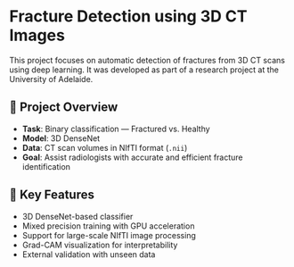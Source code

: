 # Fracture Detection using 3D CT Images

This project focuses on automatic detection of fractures from 3D CT scans using deep learning. It was developed as part of a research project at the University of Adelaide.

## 📌 Project Overview

- **Task**: Binary classification — Fractured vs. Healthy
- **Model**: 3D DenseNet
- **Data**: CT scan volumes in NIfTI format (`.nii`)
- **Goal**: Assist radiologists with accurate and efficient fracture identification

## 🧠 Key Features

- 3D DenseNet-based classifier
- Mixed precision training with GPU acceleration
- Support for large-scale NIfTI image processing
- Grad-CAM visualization for interpretability
- External validation with unseen data
